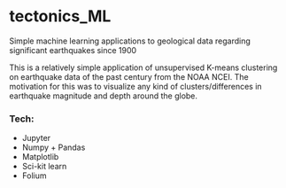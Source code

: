 # tectonics_ML
Simple machine learning applications to geological data regarding significant earthquakes since 1900

This is a relatively simple application of unsupervised K-means clustering on earthquake data of the past century from the NOAA NCEI. 
The motivation for this was to visualize any kind of clusters/differences in earthquake magnitude and depth around the globe.

### Tech: 
- Jupyter
- Numpy + Pandas
- Matplotlib
- Sci-kit learn
- Folium
